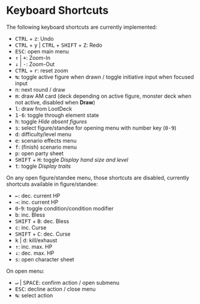 # Keyboard Shortcuts

The following keyboard shortcuts are currently implemented:

- <kbd>CTRL</kbd> + <kbd>z</kbd>: Undo
- <kbd>CTRL</kbd> + <kbd>y</kbd> | <kbd>CTRL</kbd> + <kbd>SHIFT</kbd> + <kbd>Z</kbd>: Redo
- <kbd>ESC</kbd>: open main menu
- <kbd>↑</kbd> | <kbd>+</kbd>: Zoom-In
- <kbd>↓</kbd> | <kbd>-</kbd>: Zoom-Out
- <kbd>CTRL</kbd> + <kbd>r</kbd>: reset zoom
- <kbd>↹</kbd>: toggle active figure when drawn / toggle initiative input when focused input
- <kbd>n</kbd>: next round / draw
- <kbd>m</kbd>: draw AM card (deck depending on active figure, monster deck when not active, disabled when **Draw**)
- <kbd>l</kbd>: draw from LootDeck
- <kbd>1-6</kbd>: toggle through element state
- <kbd>h</kbd>: toggle *Hide absent figures*
- <kbd>s</kbd>: select figure/standee for opening menu with number key (<kbd>0-9</kbd>)
- <kbd>d</kbd>: difficulty/level menu
- <kbd>e</kbd>: scenario effects menu
- <kbd>f</kbd>: (finish) scenario menu
- <kbd>p</kbd>: open party sheet
- <kbd>SHIFT</kbd> + <kbd>H</kbd>: toggle *Display hand size and level*
- <kbd>t</kbd>: toggle *Display traits*

On any open figure/standee menu, those shortcuts are disabled, currently shortcuts available in figure/standee:
- <kbd>←</kbd>: dec. current HP
- <kbd>→</kbd>: inc. current HP
- <kbd>0</kbd>-<kbd>9</kbd>: toggle condition/condition modifier
- <kbd>b</kbd>: inc. Bless
- <kbd>SHIFT</kbd> + <kbd>B</kbd>: dec. Bless
- <kbd>c</kbd>: inc. Curse
- <kbd>SHIFT</kbd> + <kbd>C</kbd>: dec. Curse
- <kbd>k</kbd> | <kbd>d</kbd>: kill/exhaust
- <kbd>↑</kbd>: inc. max. HP
- <kbd>↓</kbd>: dec. max. HP
- <kbd>s</kbd>: open character sheet

On open menu:
- <kbd>↵</kbd> | <kbd>SPACE</kbd>: confirm action / open submenu
- <kbd>ESC</kbd>: decline action / close menu
- <kbd>↹</kbd>: select action